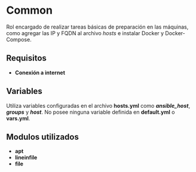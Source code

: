 Common
=========

Rol encargado de realizar tareas básicas de preparación en las máquinas, como agregar las IP y FQDN al archivo *hosts* e instalar Docker y Docker-Compose.

Requisitos
------------

 - **Conexión a internet**

Variables
--------------

Utiliza variables configuradas en el archivo **hosts.yml** como ***ansible_host***, ***groups*** y ***host***. No posee ninguna variable definida en **default.yml** o **vars.yml**.

Modulos utilizados
------------

 - **apt**
 - **lineinfile**
 - **file**
